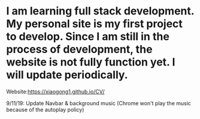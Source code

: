 # I am learning full stack development. My personal site is my first project to develop. Since I am still in the process of development, the website is not fully function yet. I will update periodically. 

Website:https://xiaogong1.github.io/CV/

9/11/19: Update Navbar & background music (Chrome won't play the music because of the autoplay policy)

